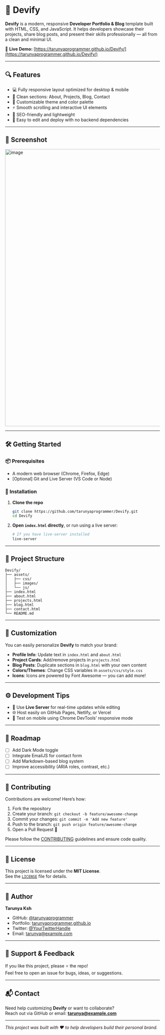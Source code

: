# 🚀 Devify

**Devify** is a modern, responsive **Developer Portfolio & Blog** template built with HTML, CSS, and JavaScript. It helps developers showcase their projects, share blog posts, and present their skills professionally — all from a clean and minimal UI.

🔗 **Live Demo:** [https://tarunyaprogrammer.github.io/Devify/](https://tarunyaprogrammer.github.io/Devify/)

---

## 🔍 Features

- 💻 Fully responsive layout optimized for desktop & mobile
- 📝 Clean sections: About, Projects, Blog, Contact
- 🎨 Customizable theme and color palette
- ⚡ Smooth scrolling and interactive UI elements
- 🔎 SEO-friendly and lightweight
- 📂 Easy to edit and deploy with no backend dependencies

---

## 📸 Screenshot

<img width="1600" height="900" alt="image" src="https://github.com/user-attachments/assets/b693dd92-a4c0-4349-bb23-5ed906033b36" />

---

## 🛠️ Getting Started

### 📦 Prerequisites

- A modern web browser (Chrome, Firefox, Edge)
- [Optional] Git and Live Server (VS Code or Node)

### 🔧 Installation

1. **Clone the repo**
   ```bash
   git clone https://github.com/tarunyaprogrammer/Devify.git
   cd Devify
   ```

2. **Open `index.html` directly**, or run using a live server:
   ```bash
   # If you have live-server installed
   live-server
   ```

---

## 📁 Project Structure

```
Devify/
├── assets/
│   ├── css/
│   ├── images/
│   └── js/
├── index.html
├── about.html
├── projects.html
├── blog.html
├── contact.html
└── README.md
```

---

## 🎨 Customization

You can easily personalize **Devify** to match your brand:

- **Profile Info**: Update text in `index.html` and `about.html`
- **Project Cards**: Add/remove projects in `projects.html`
- **Blog Posts**: Duplicate sections in `blog.html` with your own content
- **Colors/Themes**: Change CSS variables in `assets/css/style.css`
- **Icons**: Icons are powered by Font Awesome — you can add more!

---

## ⚙️ Development Tips

- 🧪 Use **Live Server** for real-time updates while editing
- 🌐 Host easily on GitHub Pages, Netlify, or Vercel
- 📱 Test on mobile using Chrome DevTools’ responsive mode

---

## 🔮 Roadmap

- [ ] Add Dark Mode toggle
- [ ] Integrate EmailJS for contact form
- [ ] Add Markdown-based blog system
- [ ] Improve accessibility (ARIA roles, contrast, etc.)

---

## 🤝 Contributing

Contributions are welcome! Here’s how:

1. Fork the repository
2. Create your branch: `git checkout -b feature/awesome-change`
3. Commit your changes: `git commit -m 'Add new feature'`
4. Push to the branch: `git push origin feature/awesome-change`
5. Open a Pull Request 🎉

Please follow the [CONTRIBUTING](CONTRIBUTING.md) guidelines and ensure code quality.

---

## 📃 License

This project is licensed under the **MIT License**.  
See the [`LICENSE`](LICENSE) file for details.

---

## 👤 Author

**Tarunya Ksh**  
- GitHub: [@tarunyaprogrammer](https://github.com/tarunyaprogrammer)  
- Portfolio: [tarunyaprogrammer.github.io](https://tarunyaprogrammer.github.io)  
- Twitter: [@YourTwitterHandle](https://twitter.com/YourTwitterHandle)  
- Email: tarunya@example.com

---

## 🌟 Support & Feedback

If you like this project, please ⭐ the repo!  
Feel free to open an issue for bugs, ideas, or suggestions.

---

## 📬 Contact

Need help customizing **Devify** or want to collaborate?  
Reach out via GitHub or email: **tarunya@example.com**

---

_This project was built with ❤️ to help developers build their personal brand._
